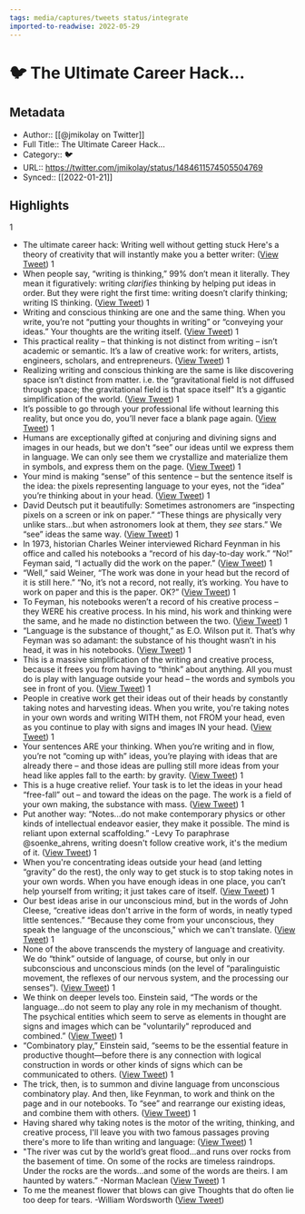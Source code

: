 ```yaml
---
tags: media/captures/tweets status/integrate
imported-to-readwise: 2022-05-29
---
```

# 🐦 The Ultimate Career Hack...

## Metadata
- Author:: [[@jmikolay on Twitter]]
- Full Title:: The Ultimate Career Hack...
- Category:: 🐦
- URL:: https://twitter.com/jmikolay/status/1484611574505504769
- Synced:: [[2022-01-21]]

## Highlights
1
- The ultimate career hack:
  Writing well without getting stuck
  Here's a theory of creativity that will instantly make you a better writer: ([View Tweet](https://twitter.com/jmikolay/status/1484611574505504769))
1
- When people say, “writing is thinking,” 99% don’t mean it literally. 
  They mean it figuratively: writing *clarifies* thinking by helping put ideas in order. 
  But they were right the first time: writing doesn’t clarify thinking; writing IS thinking. ([View Tweet](https://twitter.com/jmikolay/status/1484611577164693504))
1
- Writing and conscious thinking are one and the same thing.
  When you write, you’re not “putting your thoughts in writing” or “conveying your ideas.” 
  Your thoughts are the writing itself. ([View Tweet](https://twitter.com/jmikolay/status/1484611579928727553))
1
- This practical reality – that thinking is not distinct from writing – isn’t academic or semantic. 
  It’s a law of creative work: for writers, artists, engineers, scholars, and entrepreneurs. ([View Tweet](https://twitter.com/jmikolay/status/1484611582722146305))
1
- Realizing writing and conscious thinking are the same is like discovering space isn’t distinct from matter.
  i.e. the “gravitational field is not diffused through space; the gravitational field is that space itself"
  It’s a gigantic simplification of the world. ([View Tweet](https://twitter.com/jmikolay/status/1484611585448419328))
1
- It’s possible to go through your professional life without learning this reality, but once you do, you’ll never face a blank page again. ([View Tweet](https://twitter.com/jmikolay/status/1484611588174745601))
1
- Humans are exceptionally gifted at conjuring and divining signs and images in our heads, but we don't “see” our ideas until we express them in language. 
  We can only see them we crystallize and materialize them in symbols, and express them on the page. ([View Tweet](https://twitter.com/jmikolay/status/1484611590846443520))
1
- Your mind is making “sense” of this sentence – but the sentence itself is the idea: the pixels representing language to your eyes, not the “idea” you’re thinking about in your head. ([View Tweet](https://twitter.com/jmikolay/status/1484611593514061824))
1
- David Deutsch put it beautifully: 
  Sometimes astronomers are “inspecting pixels on a screen or ink on paper.”
  “These things are physically very unlike stars…but when astronomers look at them, they *see* stars.”
  We “see” ideas the same way. ([View Tweet](https://twitter.com/jmikolay/status/1484611596299104256))
1
- In 1973, historian Charles Weiner interviewed Richard Feynman in his office and called his notebooks a “record of his day-to-day work.” 
  “No!” Feyman said, “I actually did the work on the paper.” ([View Tweet](https://twitter.com/jmikolay/status/1484611599042166784))
1
- “Well,” said Weiner, “The work was done in your head but the record of it is still here.”
  “No, it’s not a record, not really, it’s working. You have to work on paper and this is the paper. OK?” ([View Tweet](https://twitter.com/jmikolay/status/1484611601911070720))
1
- To Feyman, his notebooks weren’t a record of his creative process – they WERE his creative process. 
  In his mind, his work and thinking were the same, and he made no distinction between the two. ([View Tweet](https://twitter.com/jmikolay/status/1484611604696092672))
1
- “Language is the substance of thought,” as E.O. Wilson put it.
  That’s why Feyman was so adamant: the substance of his thought wasn’t in his head, it was in his notebooks. ([View Tweet](https://twitter.com/jmikolay/status/1484611607468515328))
1
- This is a massive simplification of the writing and creative process, because it frees you from having to “think” about anything. 
  All you must do is play with language outside your head – the words and symbols you see in front of you. ([View Tweet](https://twitter.com/jmikolay/status/1484611610291281921))
1
- People in creative work get their ideas out of their heads by constantly taking notes and harvesting ideas. 
  When you write, you're taking notes in your own words and writing WITH them, not FROM your head, even as you continue to play with signs and images IN your head. ([View Tweet](https://twitter.com/jmikolay/status/1484611613046968321))
1
- Your sentences ARE your thinking. 
  When you’re writing and in flow, you’re not “coming up with” ideas, you’re playing with ideas that are already there – and those ideas are pulling still more ideas from your head like apples fall to the earth: by gravity. ([View Tweet](https://twitter.com/jmikolay/status/1484611615840346112))
1
- This is a huge creative relief. 
  Your task is to let the ideas in your head “free-fall” out – and toward the ideas on the page. 
  The work is a field of your own making, the substance with mass. ([View Tweet](https://twitter.com/jmikolay/status/1484611618747006983))
1
- Put another way: 
  “Notes...do not make contemporary physics or other kinds of intellectual endeavor easier, they make it possible. The mind is reliant upon external scaffolding.” -Levy
  To paraphrase @soenke_ahrens, writing doesn't follow creative work, it's the medium of it. ([View Tweet](https://twitter.com/jmikolay/status/1484611621490098177))
1
- When you're concentrating ideas outside your head (and letting “gravity” do the rest), the only way to get stuck is to stop taking notes in your own words. 
  When you have enough ideas in one place, you can’t help yourself from writing; it just takes care of itself. ([View Tweet](https://twitter.com/jmikolay/status/1484611624220577793))
1
- Our best ideas arise in our unconscious mind, but in the words of John Cleese, “creative ideas don't arrive in the form of words, in neatly typed little sentences.”
  “Because they come from your unconscious, they speak the language of the unconscious," which we can't translate. ([View Tweet](https://twitter.com/jmikolay/status/1484611626988806144))
1
- None of the above transcends the mystery of language and creativity. 
  We do “think” outside of language, of course, but only in our subconscious and unconscious minds (on the level of “paralinguistic movement, the reflexes of our nervous system, and the processing our senses”). ([View Tweet](https://twitter.com/jmikolay/status/1484611629845155842))
1
- We think on deeper levels too. 
  Einstein said, “The words or the language...do not seem to play any role in my mechanism of thought. The psychical entities which seem to serve as elements in thought are signs and images which can be "voluntarily" reproduced and combined.” ([View Tweet](https://twitter.com/jmikolay/status/1484611632688877568))
1
- “Combinatory play,” Einstein said, “seems to be the essential feature in productive thought—before there is any connection with logical construction in words or other kinds of signs which can be communicated to others. ([View Tweet](https://twitter.com/jmikolay/status/1484611635448725505))
1
- The trick, then, is to summon and divine language from unconscious combinatory play.
  And then, like Feynman, to work and think on the page and in our notebooks. 
  To “see” and rearrange our existing ideas, and combine them with others. ([View Tweet](https://twitter.com/jmikolay/status/1484611638191816705))
1
- Having shared why taking notes is the motor of the writing, thinking, and creative process, I'll leave you with two famous passages proving there's more to life than writing and language: ([View Tweet](https://twitter.com/jmikolay/status/1484611640993583104))
1
- "The river was cut by the world’s great flood...and runs over rocks from the basement of time. 
  On some of the rocks are timeless raindrops. Under the rocks are the words...and some of the words are theirs. 
  I am haunted by waters.” 
  -Norman Maclean ([View Tweet](https://twitter.com/jmikolay/status/1484611643728224256))
1
- To me the meanest flower that blows can give
  Thoughts that do often lie too deep for tears.
  -William Wordsworth ([View Tweet](https://twitter.com/jmikolay/status/1484611646446194690))
